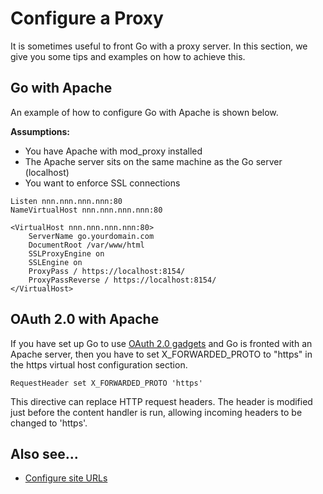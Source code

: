 # Configure a Proxy

It is sometimes useful to front Go with a proxy server. In this section, we give you some tips and examples on how to achieve this.

## Go with Apache

An example of how to configure Go with Apache is shown below.

**Assumptions:**

-   You have Apache with mod\_proxy installed
-   The Apache server sits on the same machine as the Go server (localhost)
-   You want to enforce SSL connections

``` {.code}
Listen nnn.nnn.nnn.nnn:80
NameVirtualHost nnn.nnn.nnn.nnn:80

<VirtualHost nnn.nnn.nnn.nnn:80>
    ServerName go.yourdomain.com
    DocumentRoot /var/www/html
    SSLProxyEngine on
    SSLEngine on
    ProxyPass / https://localhost:8154/
    ProxyPassReverse / https://localhost:8154/
</VirtualHost>
```

## OAuth 2.0 with Apache

If you have set up Go to use [OAuth 2.0 gadgets](mingle_in_go.html) and Go is fronted with an Apache server, then you have to set X\_FORWARDED\_PROTO to "https" in the https virtual host configuration section.

``` {.code}
RequestHeader set X_FORWARDED_PROTO 'https'
```

This directive can replace HTTP request headers. The header is modified just before the content handler is run, allowing incoming headers to be changed to 'https'.

## Also see...

-   [Configure site URLs](../installation/configuring_server_details.html#configure_site_url)